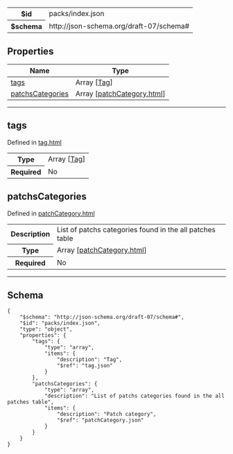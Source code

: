 

# 



<table>
<tbody>
<tr><th>$id</th><td>packs/index.json</td></tr>
<tr><th>$schema</th><td>http://json-schema.org/draft-07/schema#</td></tr>
</tbody>
</table>

## Properties

<table><thead><tr><th colspan="2">Name</th><th>Type</th></tr></thead><tbody><tr><td colspan="2"><a href="#tags">tags</a></td><td>Array [<a href="tag.html">Tag</a>]</td></tr><tr><td colspan="2"><a href="#patchscategories">patchsCategories</a></td><td>Array [<a href="patchCategory.html">patchCategory.html</a>]</td></tr></tbody></table>



<hr />



## tags

  <p>Defined in <a href="tag.html">tag.html</a></p>

<table>
  <tbody>
    <tr><th>Type</th><td colspan="2">Array [<a href="tag.html">Tag</a>]</td></tr>
    <tr>
      <th>Required</th>
      <td colspan="2">No</td>
    </tr>
    
  </tbody>
</table>






## patchsCategories

  <p>Defined in <a href="patchCategory.html">patchCategory.html</a></p>

<table>
  <tbody>
    <tr>
      <th>Description</th>
      <td colspan="2">List of patchs categories found in the all patches table</td>
    </tr>
    <tr><th>Type</th><td colspan="2">Array [<a href="patchCategory.html">patchCategory.html</a>]</td></tr>
    <tr>
      <th>Required</th>
      <td colspan="2">No</td>
    </tr>
    
  </tbody>
</table>










<hr />

## Schema
```
{
    "$schema": "http://json-schema.org/draft-07/schema#",
    "$id": "packs/index.json",
    "type": "object",
    "properties": {
        "tags": {
            "type": "array",
            "items": {
                "description": "Tag",
                "$ref": "tag.json"
            }
        },
        "patchsCategories": {
            "type": "array",
            "description": "List of patchs categories found in the all patches table",
            "items": {
                "description": "Patch category",
                "$ref": "patchCategory.json"
            }
        }
    }
}
```


